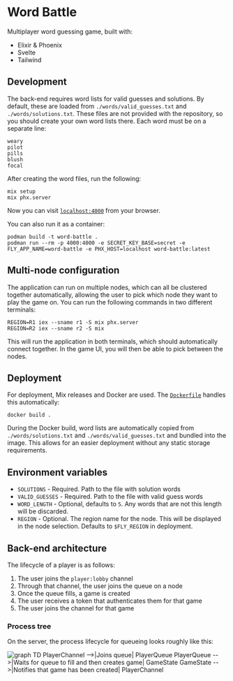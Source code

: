 # Word Battle
Multiplayer word guessing game, built with:
- Elixir & Phoenix
- Svelte
- Tailwind

## Development
The back-end requires word lists for valid guesses and solutions. By default, these are loaded from
`./words/valid_guesses.txt` and `./words/solutions.txt`. These files are not provided with the
repository, so you should create your own word lists there. Each word must be on a separate line:
```
weary
pilot
pills
blush
focal
```

After creating the word files, run the following:
```
mix setup
mix phx.server
```

Now you can visit [`localhost:4000`](http://localhost:4000) from your browser.

You can also run it as a container:
```
podman build -t word-battle .
podman run --rm -p 4000:4000 -e SECRET_KEY_BASE=secret -e FLY_APP_NAME=word-battle -e PHX_HOST=localhost word-battle:latest    
```

## Multi-node configuration
The application can run on multiple nodes, which can all be clustered together automatically,
allowing the user to pick which node they want to play the game on. You can run the following
commands in two different terminals:
```
REGION=R1 iex --sname r1 -S mix phx.server
REGION=R2 iex --sname r2 -S mix
```

This will run the application in both terminals, which should automatically connect together. In the
game UI, you will then be able to pick between the nodes.

## Deployment
For deployment, Mix releases and Docker are used. The [`Dockerfile`](./Dockerfile) handles this
automatically:
```
docker build .
```

During the Docker build, word lists are automatically copied from `./words/solutions.txt` and
`./words/valid_guesses.txt` and bundled into the image. This allows for an easier deployment without
any static storage requirements.

## Environment variables
- `SOLUTIONS` - Required. Path to the file with solution words
- `VALID_GUESSES` - Required. Path to the file with valid guess words
- `WORD_LENGTH` - Optional, defaults to `5`. Any words that are not this length will be discarded.
- `REGION` - Optional. The region name for the node. This will be displayed in the node selection.
Defaults to `$FLY_REGION` in deployment.

## Back-end architecture
The lifecycle of a player is as follows:
1. The user joins the `player:lobby` channel
2. Through that channel, the user joins the queue on a node
3. Once the queue fills, a game is created
4. The user receives a token that authenticates them for that game
5. The user joins the channel for that game

### Process tree
On the server, the process lifecycle for queueing looks roughly like this:

![
graph TD
    PlayerChannel -->|Joins queue| PlayerQueue
    PlayerQueue -->|Waits for queue to fill<br>and then creates game| GameState
    GameState -->|Notifies that game<br>has been created| PlayerChannel
](https://mermaid.ink/img/pako:eNpVkL1uAyEMgF_F8py8wKnK0lSVOlStUqkLi3OYgMRPAmaIcnn3-i5p1DIgbD5_NlxwLJZxwEOlo4evrcmg6yPSmeuzp5w5wnq9md5KyA1OnTtP9-vPOfjLL4mF_qYgDVyptwqQAi7E-LSvG8oWxHOGsTIJNzhQUuWr7jvRxE34CBfde5HggrLiSZaC2eSpwZ4fJjv9H9tkk3GFiWuiYPWJl1ltUJsnNjjo0bKjHsWgyVdF-9Gq58UGKRUHR7HxCqlL2Z3ziIPUzr_QNpD-WLpT1x-DeHI2)
